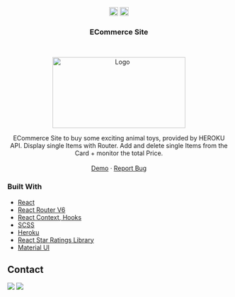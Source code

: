 
<!-- https://www.markdownguide.org/basic-syntax/#reference-style-links-->
<!-- search and replace  portfolio2 -->

<p align="center">
  <a href="mailto:a.quinkenstein@gmail.com"><img src="https://image.flaticon.com/icons/svg/725/725643.svg" height="20" width="20" /></a>
  <a href="https://linkedin.com/in/AnneQuinkenstein"><img src="https://cdn.jsdelivr.net/npm/simple-icons@3.0.1/icons/linkedin.svg" height="20"     width="20" /></a>
</p>

<!-- PROJECT LOGO -->

  <h3 align="center">ECommerce Site</h3>

<br />
<p align="center">
  <a href="https://aquin-animals-choice.netlify.app/">
    <img src="https://i.ibb.co/SccGjch/2020-09-26-14-13.png" alt="Logo" width="300" height="160">
</a>
  </a>

  <p align="center">
    ECommerce Site to buy some exciting animal toys, provided by HEROKU API.
    Display single Items with Router.  Add and delete single Items from the Card + monitor the total Price. 
    <br />
    <br />
    <a href="https://aquin-animals-choice.netlify.app/">Demo</a>
    ·
    <a href="https://github.com/AnneQuinkenstein/animals_choice/issues">Report Bug</a>
  </p>
</p>

### Built With

- [React](https://reactjs.org/)
- [React Router V6](https://reacttraining.com/blog/react-router-v6-pre/)
- [React Context, Hooks](https://reactjs.org/)
- [SCSS](https://sass-lang.com/)
- [Heroku](https://www.heroku.com)
- [React Star Ratings Library](https://www.npmjs.com/package/react-star-ratings)
- [Material UI](https://material-ui.com/)

## Contact

<p> <a target="_blank" rel="noopener noreferrer" href="https://www.linkedin.com/in/anne-quinkenstein"><img src="https://img.shields.io/badge/-LinkedIn-0077B5?style=for-the-badge&logo=Linkedin&logoColor=white"></img></a>
<a target="_blank" rel="noopener noreferrer" href="mailto:a.quinkenstein@gmail.com"><img src="https://img.shields.io/badge/-Gmail-D14836?style=for-the-badge&logo=Gmail&logoColor=white"></img></a>
</p>